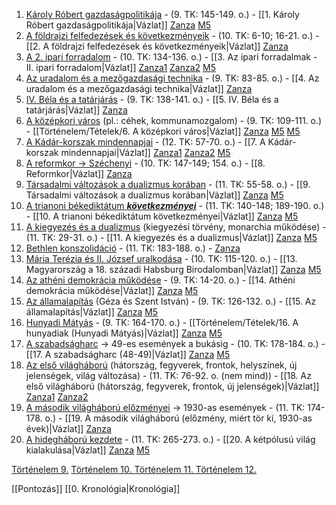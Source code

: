 1. [Károly Róbert gazdaságpolitikája](https://www.nkp.hu/tankonyv/tortenelem_9_nat2020/lecke_06_019) - (9. TK: 145-149. o.) - [[1. Károly Róbert gazdaságpolitikája|Vázlat]] [Zanza](https://youtu.be/JZsTMKftDlY) [M5](https://www.youtube.com/watch?v=QBTxUYyq7pQ&t=321s&ab_channel=M5)
2. [A földrajzi felfedezések és következményeik](https://www.nkp.hu/tankonyv/tortenelem_10_nat2020/lecke_01_001) - (10. TK: 6-10; 16-21. o.) - [[2. A földrajzi felfedezések és következményeik|Vázlat]] [Zanza](https://youtu.be/F4nSgNlk24A)
3. [A 2. ipari forradalom](https://nat2012.nkp.hu/tankonyv/tortenelem_7/lecke_01_004) - (10. TK: 134-136. o.) - [[3. Az ipari forradalmak - II. ipari forradalom|Vázlat]] [Zanza1](https://youtu.be/QYu_rsYgXwg) [Zanza2](https://youtu.be/snhWZiMbF30) [M5](https://www.youtube.com/watch?v=FqDFMRzVmVQ&t=64s&ab_channel=M5)
4. [Az uradalom és a mezőgazdasági technika](https://www.nkp.hu/tankonyv/tortenelem_9_nat2020/lecke_04_010) - (9. TK: 83-85. o.) - [[4. Az uradalom és a mezőgazdasági technika|Vázlat]] [Zanza](https://youtu.be/XKn3a8DbG9E)
5. [IV. Béla és a tatárjárás](https://www.nkp.hu/tankonyv/tortenelem_9_nat2020/lecke_05_018) - (9. TK: 138-141. o.) - [[5. IV. Béla és a tatárjárás|Vázlat]] [Zanza](https://www.youtube.com/watch?v=TeYrQOwRNaE)
6. [A középkori város](https://www.nkp.hu/tankonyv/tortenelem_9_nat2020/lecke_04_014) (pl.: céhek, kommunamozgalom) - (9. TK: 109-111. o.) - [[Történelem/Tételek/6. A középkori város|Vázlat]] [Zanza](https://youtu.be/FU7ZAAYV0SM) [M5](https://youtu.be/HFeZefQd9tc) [M5](https://youtu.be/XmS0LlvgJtQ)
7. [A Kádár-korszak mindennapjai](https://www.nkp.hu/tankonyv/tortenelem_12_nat2020/lecke_03_007) - (12. TK: 57-70. o.) - [[7. A Kádár-korszak mindennapjai|Vázlat]] [Zanza1](https://youtu.be/UO6fEIlyqZM) [Zanza2](https://youtu.be/1Jc09o67XGM) [M5](https://youtu.be/6z944ILwh4Y)
8. [A reformkor -> Széchenyi](https://www.nkp.hu/tankonyv/tortenelem_10_nat2020/lecke_06_019) - (10. TK: 147-149; 154. o.) - [[8. Reformkor|Vázlat]] [Zanza](https://youtu.be/LunaNmx7SpY)
9. [Társadalmi változások a dualizmus korában](https://www.nkp.hu/tankonyv/tortenelem_11_nat2020/lecke_02_005) - (11. TK: 55-58. o.) - [[9. Társadalmi változások a dualizmus korában|Vázlat]] [Zanza](https://youtu.be/tS7zBxsulYw) [M5](https://www.youtube.com/watch?v=1Eoq1MAy6OA&t=512s&ab_channel=M5)
10. [A trianoni békediktátum ***következményei***](https://www.nkp.hu/tankonyv/tortenelem_11_nat2020/lecke_06_021) - (11. TK: 140-148; 189-190.  o.) - [[10. A trianoni békediktátum következményei|Vázlat]] [Zanza](https://youtu.be/bGJWEaWW8Sk) [M5](https://www.youtube.com/watch?v=3y3OZXz1Yyg&ab_channel=M5)
11. [A kiegyezés és a dualizmus](https://www.nkp.hu/tankonyv/tortenelem_11_nat2020/lecke_02_003) (kiegyezési törvény, monarchia működése) - (11. TK: 29-31. o.) - [[11. A kiegyezés és a dualizmus|Vázlat]] [Zanza](https://youtu.be/hsb2CijBBkw) [M5](https://www.youtube.com/watch?v=qhqaeGkzcmI&t=79s&ab_channel=M5)
12. [Bethlen konszolidáció](https://www.nkp.hu/tankonyv/tortenelem_11_nat2020/lecke_06_020) - (11. TK: 183-188. o.) - [Zanza](https://youtu.be/u18_oh10Nhg)
13. [Mária Terézia és II. József uralkodása](https://www.nkp.hu/tankonyv/tortenelem_10_nat2020/lecke_04_014) - (10. TK: 115-120. o.) - [[13. Magyarország a 18. századi Habsburg Birodalomban|Vázlat]] [Zanza](https://youtu.be/0nHhmYoQp9k) [M5](https://www.youtube.com/watch?v=uFRDXrFPKbI&t=103s&ab_channel=M5)
14. [Az athéni demokrácia működése](https://www.nkp.hu/tankonyv/tortenelem_9_nat2020/lecke_01_002) - (9. TK: 14-20. o.) - [[14. Athéni demokrácia működése|Vázlat]] [Zanza](https://youtu.be/R1fxUIgOBAM) [M5](https://www.youtube.com/watch?v=sQNy1qlrBvM&t=1s&ab_channel=M5)
15. [Az államalapítás](https://nat2012.nkp.hu/tankonyv/tortenelem_9/lecke_05_039) (Géza és Szent István) - (9. TK: 126-132. o.) - [[15. Az államalapítás|Vázlat]] [Zanza](https://youtu.be/VlxXZnrdk24) [M5](https://www.youtube.com/watch?v=dlFzZJSTcm8&ab_channel=M5)
16. [Hunyadi Mátyás](https://www.nkp.hu/tankonyv/tortenelem_9_nat2020/lecke_06_021) - (9. TK: 164-170. o.) - [[Történelem/Tételek/16. A hunyadiak (Hunyadi Mátyás)|Vázlat]] [Zanza](https://youtu.be/kdkQvYe6eS4) [M5](https://www.youtube.com/watch?v=95qC2ruAUv4&t=38s&ab_channel=M5)
17. [A szabadságharc](https://www.nkp.hu/tankonyv/tortenelem_10_nat2020/lecke_07_021) -> 49-es események a bukásig - (10. TK: 178-184. o.) - [[17. A szabadságharc (48-49)|Vázlat]] [Zanza](https://youtu.be/w2bXuUi3F3c) [M5](https://www.youtube.com/watch?v=2Xym-OWNBF0&ab_channel=M5)
18. [Az első világháború](https://www.nkp.hu/tankonyv/tortenelem_7_nat2020/lecke_03_005) (hátország, fegyverek, frontok, helyszínek, új jelenségek, világ változása) - (11. TK: 76-92. o. (nem mind)) - [[18. Az első világháború (hátország, fegyverek, frontok, új jelenségek)|Vázlat]] [Zanza1](https://youtu.be/kB4Xjgtb-yE) [Zanza2](https://youtu.be/dduoYgBBznY)
19. [A második világháború előzményei](https://www.nkp.hu/tankonyv/tortenelem_11_nat2020/lecke_07_027) -> 1930-as események - (11. TK: 174-178. o.) - [[19. A második világháború (előzmény, miért tör ki, 1930-as évek)|Vázlat]] [Zanza](https://youtu.be/NrrGAKXI0WE)
20. [A hidegháború kezdete](https://www.nkp.hu/tankonyv/tortenelem_11_nat2020/lecke_08_030) - (11. TK: 265-273. o.) - [[20. A kétpólusú világ kialakulása|Vázlat]] [Zanza](https://youtu.be/Nn5xrXqMjNU) [M5](https://www.youtube.com/watch?v=-B-2lE6wZtY&ab_channel=M5)

[Történelem 9.](https://www.tankonyvkatalogus.hu/pdf/OH-TOR09TB__teljes.pdf) 
[Történelem 10. ](https://www.tankonyvkatalogus.hu/pdf/OH-TOR10TB__teljes.pdf) 
[Történelem 11. ](https://www.tankonyvkatalogus.hu/pdf/OH-TOR11TB__teljes.pdf) 
[Történelem 12. ](https://www.tankonyvkatalogus.hu/pdf/OH-TOR12TB__teljes.pdf) 

[[Pontozás]]
[[0. Kronológia|Kronológia]]
